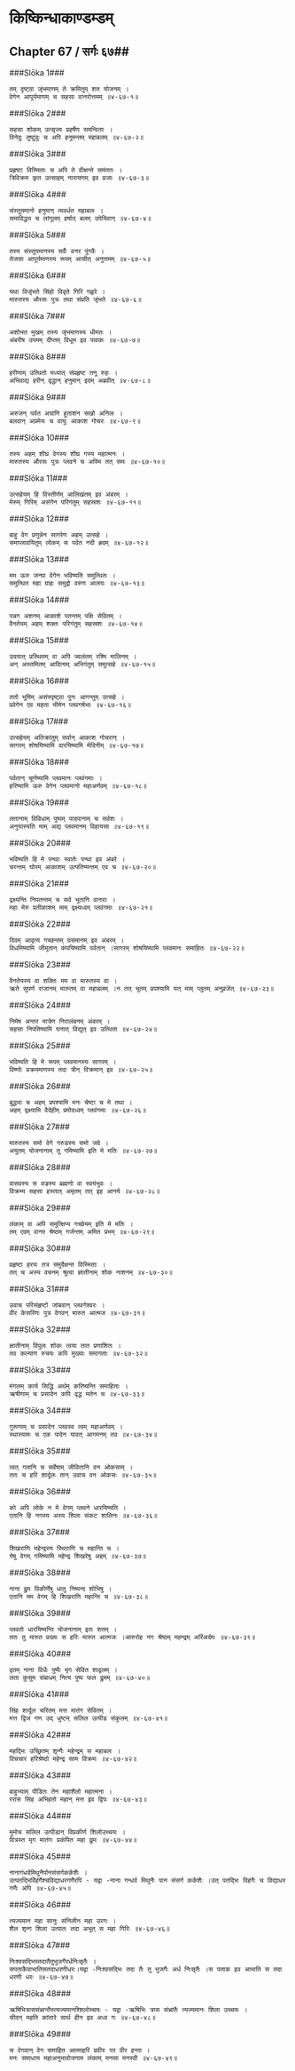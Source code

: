 किष्किन्धाकाण्डम्डम्
===============================


## Chapter 67  / सर्गः ६७##


###Slōka 1###


    तम् दृष्ट्वा जृंभमाणम् ते क्रमितुम् शत योजनम् ।
    वेगेन आपूर्यमाणम् च सहसा वानरोत्तमम् ॥४-६७-१॥


###Slōka 2###


    सहसा शोकम् उत्सृज्य प्रहर्षेण समन्विताः ।
    विनेदुः तुष्टुवुः च अपि हनूमन्तम् महाबलम् ॥४-६७-२॥


###Slōka 3###


    प्रहृष्टा विस्मिताः च अपि ते वीक्षन्ते समंततः ।
    त्रिविक्रम कृत उत्साहम् नारायणम् इव प्रजाः ॥४-६७-३॥


###Slōka 4###


    संस्तूयमानो हनुमान् व्यवर्धत महाबलः ।
    समाविद्ध्य च लांगूलम् हर्षात् बलम् उपेयिवान् ॥४-६७-४॥


###Slōka 5###


    तस्य संस्तूयमानस्य सर्वैः वनर पुंगवैः ।
    तेजसा आपूर्यमाणस्य रूपम् आसीत् अनुत्तमम् ॥४-६७-५॥


###Slōka 6###


    यथा विजृंभते सिंहो विवृते गिरि गह्वरे ।
    मारुतस्य औरसः पुत्रः तथा संप्रति जृंभते ॥४-६७-६॥


###Slōka 7###


    अशोभत मुखम् तस्य जृंभमाणस्य धीमतः ।
    अंबरीष उपमम् दीप्तम् विधूम इव पावकः ॥४-६७-७॥


###Slōka 8###


    हरीणाम् उत्थितो मध्यात् संप्रहृष्ट तनू रुहः ।
    अभिवाद्य हरीन् वृद्धान् हनुमान् इदम् अब्रवीत् ॥४-६७-८॥


###Slōka 9###


    अरुजन् पर्वत अग्राणि हुताशन सखो अनिलः ।
    बलवान् अप्रमेयः च वायुः आकाश गोचरः ॥४-६७-९॥


###Slōka 10###


    तस्य अहम् शीघ्र वेगस्य शीघ्र गस्य महात्मनः ।
    मारुतस्य औरसः पुत्रः प्लवने च अस्मि तत् समः ॥४-६७-१०॥


###Slōka 11###


    उत्सहेयम् हि विस्तीर्णम् आलिखंतम् इव अंबरम् ।
    मेरुम् गिरिम् असंगेन परिगंतुम् सहस्रशः ॥४-६७-११॥


###Slōka 12###


    बाहु वेग प्रणुन्नेन सागरेण अहम् उत्सहे ।
    समाप्लावयितुम् लोकम् स पर्वत नदी ह्रदम् ॥४-६७-१२॥


###Slōka 13###


    मम ऊरु जन्घा वेगेन भविष्यति समुत्थितः ।
    समुत्थित महा ग्राहः समुद्रो वरुण आलयः ॥४-६७-१३॥


###Slōka 14###


    पन्नग अशनम् आकाशे पतन्तम् पक्षि सेवितम् ।
    वैनतेयम् अहम् शक्तः परिगंतुम् सहस्रशः ॥४-६७-१४॥


###Slōka 15###


    उदयात् प्रस्थितम् वा अपि ज्वलंतम् रश्मि मालिनम् ।
    अन् अस्तमितम् आदित्यम् अभिगंतुम् समुत्सहे ॥४-६७-१५॥


###Slōka 16###


    ततो भूमिम् असंस्पृष्ट्वा पुनः आगन्तुम् उत्सहे ।
    प्रवेगेन एव महता भीमेन प्लवगर्षभाः ॥४-६७-१६॥


###Slōka 17###


    उत्सहेयम् अतिक्रांतुम् सर्वान् आकाश गोचरान् ।
    सागरम् शोषयिष्यामि दारयिष्यामि मेदिनीम् ॥४-६७-१७॥


###Slōka 18###


    पर्वतान् चूर्णष्यामि प्लवमानः प्लवंगमाः ।
    हरिष्यामि ऊरु वेगेन प्लवमानो महाअर्णवम् ॥४-६७-१८॥


###Slōka 19###


    लतानाम् विविधाम् पुष्पम् पादपानाम् च सर्वशः ।
    अनुयास्यति माम् अद्य प्लवमानम् विहायसा ॥४-६७-१९॥


###Slōka 20###


    भविष्यति हि मे पन्थाः स्वातेः पन्था इव अंबरे ।
    चरन्तम् घोरम् आकाशम् उत्पतिष्यन्तम् एव च ॥४-६७-२०॥


###Slōka 21###


    द्रक्ष्यन्ति निपतन्तम् च सर्व भूतानि वानराः ।
    महा मेरु प्रतीकाशम् माम् द्रक्ष्यध्वम् प्लवंगमाः ॥४-६७-२१॥


###Slōka 22###


    दिवम् आवृत्य गच्छन्तम् ग्रसमानम् इव अंबरम् ।
    विधमिष्यामि जीमूतान् कंपयिष्यामि पर्वतान् ।सागरम् शोषयिष्यामि प्लवमानः समाहितः ॥४-६७-२२॥


###Slōka 23###


    वैनतेयस्य वा शक्तिः मम वा मारुतस्य वा ।
    ऋते सुपर्ण राजानम् मारुतम् वा महाबलम् ।न तत् भूतम् प्रपश्यामि यत् माम् प्लुतम् अनुव्रजेत् ॥४-६७-२३॥


###Slōka 24###


    निमेष अन्तर मात्रेण निरालंबनम् अंबरम् ।
    सहसा निपतिष्यामि घनात् विद्युत् इव उत्थिता ॥४-६७-२४॥


###Slōka 25###


    भविष्यति हि मे रूपम् प्लवमानस्य सागरम् ।
    विष्णोः प्रक्रममाणस्य तदा त्रीन् विक्रमान् इव ॥४-६७-२५॥


###Slōka 26###


    बुद्ध्या च अहम् प्रपश्यामि मनः चेष्टा च मे तथा ।
    अहम् द्रक्ष्यामि वैदेहीम् प्रमोदध्वम् प्लवंगमाः ॥४-६७-२६॥


###Slōka 27###


    मारुतस्य समो वेगे गरुडस्य समो जवे ।
    अयुतम् योजनानाम् तु गमिष्यामि इति मे मतिः ॥४-६७-२७॥


###Slōka 28###


    वासवस्य स वज्रस्य ब्रह्मणो वा स्वयंभुवः ।
    विक्रम्य सहसा हस्तात् अमृतम् तत् इह आनये ॥४-६७-२८॥


###Slōka 29###


    लंकाम् वा अपि समुत्क्षिप्य गच्छेयम् इति मे मतिः ।
    तम् एवम् वानर श्रेष्ठम् गर्जन्तम् अमित प्रभम् ॥४-६७-२९॥


###Slōka 30###


    प्रहृष्टा हरयः तत्र समुदैक्षन्त विस्मिताः ।
    तत् च अस्य वचनम् श्रुत्वा ज्ञातीनाम् शोक नाशनम् ॥४-६७-३०॥


###Slōka 31###


    उवाच परिसंहृष्टो जांबवान् प्लवगेश्वरः ।
    वीर केसरिणः पुत्र वेगवन् मारुत आत्मज ॥४-६७-३१॥


###Slōka 32###


    ज्ञातीनाम् विपुलः शोकः त्वया तात प्रणाशितः ।
    तव कल्याण रुचयः कपि मुख्याः समागताः ॥४-६७-३२॥


###Slōka 33###


    मंगलम् कार्य सिद्धि अर्थम् करिष्यन्ति समाहिताः ।
    ऋषीणाम् च प्रसादेन कपि वृद्ध मतेन च ॥४-६७-३३॥


###Slōka 34###


    गुरूणाम् च प्रसादेन प्लवस्व त्वम् महाअर्णवम् ।
    स्थास्यामः च एक पादेन यावत् आगमनम् तव ॥४-६७-३४॥


###Slōka 35###


    त्वत् गतानि च सर्वेषाम् जीवितानि वन ओकसाम् ।
    ततः च हरि शार्दूलः तान् उवाच वन ओकसः ॥४-६७-३५॥


###Slōka 36###


    को अपि लोके न मे वेगम् प्लवने धारयिष्यति ।
    एतानि हि नगस्य अस्य शिला संकट शालिनः ॥४-६७-३६॥


###Slōka 37###


    शिखराणि महेन्द्रस्य स्थिराणि च महान्ति च ।
    येषु वेगम् गमिष्यामि महेन्द्र शिखरेषु अहम् ॥४-६७-३७॥


###Slōka 38###


    नाना द्रुम विकीर्णेषु धातु निष्पन्द शोभिषु ।
    एतानि मम वेगम् हि शिखराणि महान्ति च ॥४-६७-३८॥


###Slōka 39###


    प्लवतो धारयिष्यन्ति योजनानाम् इतः शतम् ।
    ततः तु मारुत प्रख्यः स हरिः मारुत आत्मजः ।आरुरोह नग श्रेष्ठम् मह्न्द्रम् अरिंअर्दमः ॥४-६७-३९॥


###Slōka 40###


    वृतम् नाना विधैः पुष्पैः मृग सेवित शाद्वलम् ।
    लता कुसुम संबाधम् नित्य पुष्प फल द्रुमम् ॥४-६७-४०॥


###Slōka 41###


    सिंह शार्दूल चरितम् मत्त मातंग सेवितम् ।
    मत्त द्विज गण उद् धुष्टम् सलिल उत्पीड संकुलम् ॥४-६७-४१॥


###Slōka 42###


    महद्भिः उच्छ्रितम् शृन्गैः महेन्द्रम् स महाबलः ।
    विचचार हरिश्रेष्ठो महेन्द्र साम विक्रमः ॥४-६७-४२॥


###Slōka 43###


    बाहुभ्याम् पीडितः तेन महाशैलो महात्मना ।
    ररास सिंह अभिहतो महान् मत्त इव द्विपः ॥४-६७-४३॥


###Slōka 44###


    मुमोच सलिल उत्पीडान् विप्रकीर्ण शिलोउच्चयः ।
    वित्रस्त मृग मातंगः प्रकंपित महा द्रुमः ॥४-६७-४४॥


###Slōka 45###


    नानागंधर्वमिथुनैर्पानसंसर्गकर्कशैः ।
    उत्पतद्भिर्विहंगैश्चविद्याधरगणैरपि - यद्वा -नाना गन्धर्व मिथुनैः पान संसर्ग कर्कशैः ।उत् पतद्भिः विहंगैः च विद्याधर गणैः अपि ॥४-६७-४५॥


###Slōka 46###


    त्यज्यमान महा सानुः संनिलीन महा उरगः ।
    शैल शृन्ग शिला उत्पातः तदा अभूत् स महा गिरिः ॥४-६७-४६॥


###Slōka 47###


    निःश्वसद्भिस्तदातैतुभुजगैरर्धनिःसृतैः ।
    सपताकैवाभातिसतदाधरणीधरः।यद्वा -निःश्वसद्भिः तदा तैः तु भुजगैः अर्ध निःसृतैः ।स पताक इव आभाति स तदा धरणी धरः ॥४-६७-४७॥


###Slōka 48###


    ऋषिभित्राससंभ्रान्तैस्त्यज्यमानश्शिलोच्चयः - यद्वा -ऋषिभिः त्रास संभ्रांतैः त्यज्यमानः शिला उच्चयः ।
    सीदन् महति कांतारे सार्थ हीन इव अध्व गः ॥४-६७-४८॥


###Slōka 49###


    स वेगवान् वेग समाहित आत्माहरि प्रवीरः पर वीर हन्ता ।
    मनः समाधाय महाअनुभावोजगाम लंकाम् मनसा मनस्वी ॥४-६७-४९॥


